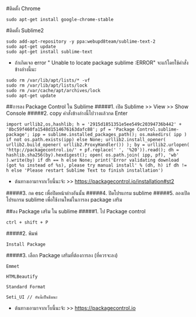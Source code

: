 #ติดตั้ง Chrome
```
sudo apt-get install google-chrome-stable
```


#ติดตั้ง Sublime2
```
sudo add-apt-repository -y ppa:webupd8team/sublime-text-2
sudo apt-get update
sudo apt-get install sublime-text
```

* ถ้าเกิดเจอ error " Unable to locate package sublime :ERROR" จะแก้โดยใช้คำสั่งข้างล่างนี้นะ
```
sudo rm /var/lib/apt/lists/* -vf 
sudo rm /var/lib/apt/lists/lock
sudo rm /var/cache/apt/archives/lock
sudo apt-get update
```

##การลง Package Control ใน Sublime
#####1. เปิด Sublime >> View >> Show Console
#####2. copy คำสั่งข้างล่างนี้ไปวางแล้วกด Enter
```
import urllib2,os,hashlib; h = '2915d1851351e5ee549c20394736b442' + '8bc59f460fa1548d1514676163dafc88'; pf = 'Package Control.sublime-package'; ipp = sublime.installed_packages_path(); os.makedirs( ipp ) if not os.path.exists(ipp) else None; urllib2.install_opener( urllib2.build_opener( urllib2.ProxyHandler()) ); by = urllib2.urlopen( 'http://packagecontrol.io/' + pf.replace(' ', '%20')).read(); dh = hashlib.sha256(by).hexdigest(); open( os.path.join( ipp, pf), 'wb' ).write(by) if dh == h else None; print('Error validating download (got %s instead of %s), please try manual install' % (dh, h) if dh != h else 'Please restart Sublime Text to finish installation')
```

* ต้นทางเอามาจากเว็บนี้นะจ้ะ >> https://packagecontrol.io/installation#st2

#####3. กด esc เพื่อปิดหน้าต่างอันนั้น
#####4. ปิดโปรแกรม sublime
#####5. ลองเปิดโปรแกรม sublime เพื่อใช้งานใหม่ในการลง package เสริม

##ลง Package เสริม ใน sublime
#####1. ไป Package control
```
ctrl + shift + P
```
#####2. พิมพ์
```
Install Package
```
#####3. เลือก Package เสริมที่ต้องการลง (ที่ควรจะลง)
```
Emmet
```
```
HTMLBeautify
```
```
Standard Format
```
```
Seti_UI // อันนี้เป็นธีมนะ
```

* ต้นทางเอามาจากเว็บนี้นะจ้ะ >> https://packagecontrol.io


